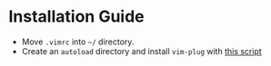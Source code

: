 # Installation Guide
- Move `.vimrc` into `~/` directory.
- Create an `autoload` directory and install `vim-plug` with [this script](https://github.com/junegunn/vim-plug#vim) 
